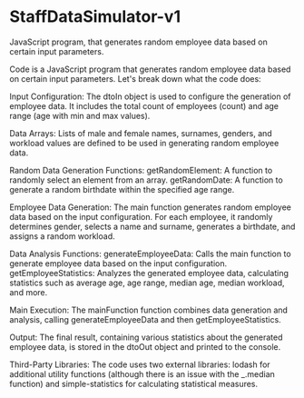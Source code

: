# StaffDataSimulator-v1
JavaScript program, that generates random employee data based on certain input parameters.


Code is a JavaScript program that generates random employee data based on certain input parameters. Let's break down what the code does:

Input Configuration:
  The dtoIn object is used to configure the generation of employee data. It includes the total count of employees (count) and age range (age with min and max values).

Data Arrays:
  Lists of male and female names, surnames, genders, and workload values are defined to be used in generating random employee data.

Random Data Generation Functions:
  getRandomElement: A function to randomly select an element from an array.
  getRandomDate: A function to generate a random birthdate within the specified age range.
  

Employee Data Generation:
  The main function generates random employee data based on the input configuration. For each employee, it randomly determines gender, selects a name and surname, generates a birthdate, and assigns a random   workload.
  
Data Analysis Functions:
  generateEmployeeData: Calls the main function to generate employee data based on the input configuration.
  getEmployeeStatistics: Analyzes the generated employee data, calculating statistics such as average age, age range, median age, median workload, and more.

Main Execution:
  The mainFunction function combines data generation and analysis, calling generateEmployeeData and then getEmployeeStatistics.

Output:
  The final result, containing various statistics about the generated employee data, is stored in the dtoOut object and printed to the console.

Third-Party Libraries:
  The code uses two external libraries: lodash for additional utility functions (although there is an issue with the _.median function) and simple-statistics for calculating statistical measures.
